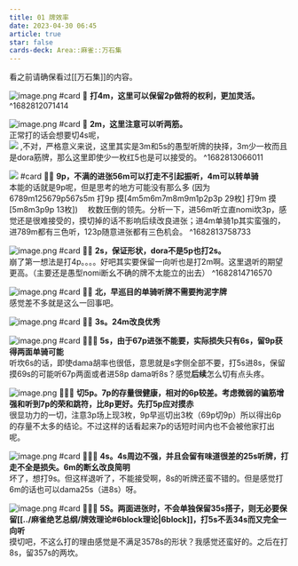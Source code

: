 ```yaml
---
title: 01 牌效率
date: 2023-04-30 06:45
article: true
star: false
cards-deck: Area::麻雀::万石集
---
```


看之前请确保看过[[万石集]]的内容。

![image.png](http://oss.naglfar28.com/naglfar28/202304300746898.png) #card
🌟
**打4m，这里可以保留2p做将的权利，更加灵活。**
^1682812071414


![image.png](http://oss.naglfar28.com/naglfar28/202304300752418.png)
#card 
🌟 **2m，这里注意可以听两筋。**
<br>
正常打的话会想要切4s呢，
<br>
<img src="http://oss.naglfar28.com/naglfar28/202304300758400.png"/>
,不对，严格意义来说，这里其实是3m和5s的愚型听牌的抉择，3m少一枚而且是dora筋牌，那么这里即使少一枚红5也是可以接受的。
^1682813066011

<img src="http://oss.naglfar28.com/naglfar28/202304300806142.png"/> #card
🌟🌟  **9p，不满的进张56m可以打走不引起振听，4m可以转单骑**
<br>
本能的话就是9p呢，但是思考的地方可能没有那么多
(因为6789m125679p567s5m
打9p 摸\[4m5m6m7m8m9m1p2p3p 29枚]
打9m 摸\[5m8m3p9p 13枚])　
枚数压倒的领先。分析一下，进56m听立直nomi坎3p，感觉还是很难接受的，摸切掉的话不影响后续改良进张；进4m单骑1p其实蛮强的，进789m都有三色听，123p随意进张都有三色机会。
^1682813758733


![image.png](http://oss.naglfar28.com/naglfar28/202304300827051.png)
#card 
🌟🌟 **2s，保证形状，dora不是5p也打2s。**<br>
崩了第一想法是打4p。。。。好吧其实要保留一向听也是打2m啊。这里退听的期望更高。（主要还是愚型nomi断幺不确的牌不太能立的出去）
^1682814716570

![image.png](http://oss.naglfar28.com/naglfar28/202304302225286.png)
#card 
🌟🌟 **北，早巡目的单骑听牌不需要拘泥字牌**
<br>
感觉差不多就是这么一回事吧。


![image.png](http://oss.naglfar28.com/naglfar28/202304302227595.png)
#card 
🌟🌟 **3s。24m改良优秀**

![image.png](http://oss.naglfar28.com/naglfar28/202304302233454.png)
#card 
🌟🌟🌟  **5s，由于67p进张不能要，实际损失只有6s，留9p获得两面单骑可能**
<br>
听坎6s的话，即使dama胡率也很低，意思就是s字侧全部不要，打5s进8s，保留摸69s的可能听67p两面或者进58p dama听8s？感觉**后续**怎么切有点头疼。

![image.png](http://oss.naglfar28.com/naglfar28/202304302238385.png)
🌟🌟🌟 **切5p。7p的存量很健康，相对的6p较差。考虑微弱的骗筋增强和听到7p的荣和跳符，比8p更好。先打5p应对摸赤**
<br>
很显功力的一切，注意3p场上现3枚，9p早巡切出3枚（69p切9p）所以得出6p的存量不太多的结论。不过这样的话看起来7p的话短时间内也不会被他家打出呢。

![image.png](http://oss.naglfar28.com/naglfar28/202304302243099.png)
#card 
🌟🌟🌟 **4s。4s周边不强，并且会留有味道很差的25s听牌，打走不全是损失。6m的断幺改良简明**
<br>
坏了，想打9s。但这样退听了，不能接受啊，8s的听牌还蛮不错的。但是感觉打6m的话也可以dama25s（进8s）呀。

![image.png](http://oss.naglfar28.com/naglfar28/202304302247813.png)
#card 
🌟🌟🌟  **5S。两面进张时，不会单独保留35s搭子，则无必要保留[[../麻雀绝艺总纲/牌效理论#6block理论|6block]]，打5s不丢34s而又完全一向听**
<br>
摸切吧，不这么打的理由感觉是不满足3578s的形状？我感觉还蛮好的。之后在打8s，留357s的两坎。
